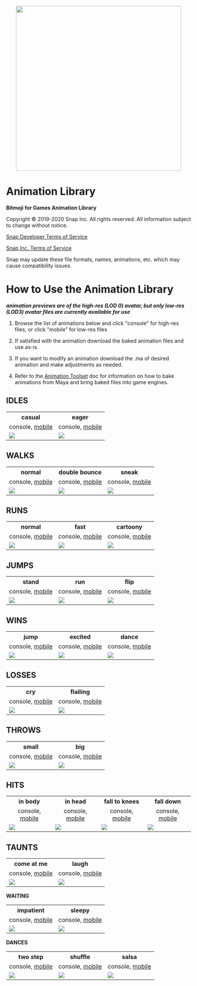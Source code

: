 <p align="center">
<img src="image_0.png" width="450"/>
</p>

# Animation Library

**Bitmoji for Games Animation Library**

Copyright © 2019-2020 Snap Inc. All rights reserved. All information subject to change without notice.

[Snap Developer Terms of Service](https://kit.snapchat.com/portal/eula?viewOnly=true)

[Snap Inc. Terms of Service](https://www.bitmoji.com/support/terms.html)

Snap may update these file formats, names, animations, etc. which may cause compatibility issues.

# How to Use the Animation Library

***animation previews are of the high-res (LOD 0) avatar, but only low-res (LOD3) avatar files are currently available for use***

1.  Browse the list of animations below and click "console" for high-res files, or click "mobile” for low-res files

1.  If satisfied with the animation download the baked animation files and use as-is.

1.  If you want to modify an animation download the .ma of desired animation and make adjustments as needed.

1.  Refer to the [Animation Toolset](https://github.com/Bitmoji/Bitmoji-3D/blob/master/BitmojiForGames/AnimationToolset/README.md) doc for information on how to bake animations from Maya and bring baked files into game engines.

## IDLES

<table align="center">
    <tr>
        <th>casual</th>
        <th>eager</th>
    </tr>
    <tr>
        <td align="center">
            console,
            <a href="https://drive.google.com/open?id=1bhEGdINwMsvewFoV-ImlrWFTxrlBTqDT">mobile</a>
        </td>
        <td align="center">
            console,
            <a href="https://drive.google.com/open?id=1boNCJPX6Jv0qRkdk6p1olrm8PktbqzH1">mobile</a>
        </td>
    </tr>
    <tr>
        <td>
            <img src="lbr_idle_casual.gif"/>
        </td>
        <td>
            <img src="lbr_idle_eager.gif"/>
        </td>
    </tr>
</table>

## WALKS

<table align="center">
    <tr>
        <th>normal</th>
        <th>double bounce</th>
        <th>sneak</th>
    </tr>
    <tr>
        <td align="center">
            console,
            <a href="https://drive.google.com/open?id=1gnGcbkRaD_wF2-KwRzlwJBjbXe-U__HT">mobile</a>
        </td>
        <td align="center">
            console,
            <a href="https://drive.google.com/open?id=1fopnVCBmyoEd2CyDMOfWXyhQ6MG9UuHC">mobile</a>
        </td>
        <td align="center">
            console,
            <a href="https://drive.google.com/open?id=1goOeZH0JUTMsNbpvYLRcrcPnAT6q5DRw">mobile</a>
        </td>
    </tr>
    <tr>
        <td>
            <img src="lbr_walk_normal.gif"/>
        </td>
        <td>
            <img src="lbr_walk_double_bounce.gif"/>
        </td>
        <td>
            <img src="lbr_walk_sneak.gif"/>
        </td>
    </tr>
</table>

## RUNS

<table align="center">
    <tr>
        <th>normal</th>
        <th>fast</th>
        <th>cartoony</th>
    </tr>
    <tr>
        <td align="center">
            console,
            <a href="https://drive.google.com/open?id=1edB2AXbEdvXkf9s_c2GHudj63LTv2bj_">mobile</a>
        </td>
        <td align="center">
            console,
            <a href="https://drive.google.com/open?id=1eVqnrMYBPFoAe8mxr9HKQ0DAOmN35deG">mobile</a>
        </td>
        <td align="center">
            console,
            <a href="https://drive.google.com/open?id=1eApDEgsdZ42keU_0d0R_VaYYnHfZqbYB">mobile</a>
        </td>
    </tr>
    <tr>
        <td>
            <img src="lbr_run_normal.gif"/>
        </td>
        <td>
            <img src="lbr_run_fast.gif"/>
        </td>
        <td>
            <img src="lbr_run_cartoony.gif"/>
        </td>
    </tr>
</table>

## JUMPS

<table align="center">
    <tr>
        <th>stand</th>
        <th>run</th>
        <th>flip</th>
    </tr>
    <tr>
        <td align="center">
            console,
            <a href="https://drive.google.com/open?id=1dOVTzYBgAxWY9xFCUW-QndLsCR15jU68">mobile</a>
        </td>
        <td align="center">
            console,
            <a href="https://drive.google.com/open?id=1dLJnn_glFELNQKycK0rEkBvk2Hdg-QAj">mobile</a>
        </td>
        <td align="center">
            console,
            <a href="https://drive.google.com/open?id=1d27e87IoGWV8vxLYr8OyUrfNrFdDZhsd">mobile</a>
        </td>
    </tr>
    <tr>
        <td>
            <img src="lbr_jump_stand.gif"/>
        </td>
        <td>
            <img src="lbr_jump_run.gif"/>
        </td>
        <td>
            <img src="lbr_jump_flip.gif"/>
        </td>
    </tr>
</table>

## WINS

<table align="center">
    <tr>
        <th>jump</th>
        <th>excited</th>
        <th>dance</th>
    </tr>
    <tr>
        <td align="center">
            console,
            <a href="https://drive.google.com/open?id=1jhqQlhauv5tDO70xBVTo0Zu8rYN5MHeI">mobile</a>
        </td>
        <td align="center">
            console,
            <a href="https://drive.google.com/open?id=1juBxVwu6Lf7mBrisbOjiUsM_JZWfBWWD">mobile</a>
        </td>
        <td align="center">
            console,
            <a href="https://drive.google.com/open?id=1kVMGfP8_XA7YtCgHak2j-3YZLlQKITZh">mobile</a>
        </td>
    </tr>
    <tr>
        <td>
            <img src="lbr_win_jump.gif"/>
        </td>
        <td>
            <img src="lbr_win_excited.gif"/>
        </td>
        <td>
            <img src="lbr_win_dance.gif"/>
        </td>
    </tr>
</table>

## LOSSES

<table align="center">
    <tr>
        <th>cry</th>
        <th>flailing</th>
    </tr>
    <tr>
        <td align="center">
            console,
            <a href="https://drive.google.com/open?id=1dmPIzoXXaYOyHbZH1iwVC0WrFj286l7D">mobile</a>
        </td>
        <td align="center">
            console,
            <a href="https://drive.google.com/open?id=1e1BEZjM0pBIzhdxpupvXJ-T0zGx95llB">mobile</a>
        </td>
    </tr>
    <tr>
        <td>
            <img src="lbr_lose_cry.gif"/>
        </td>
        <td>
            <img src="lbr_lose_flailing.gif"/>
        </td>
    </tr>
</table>

## THROWS

<table align="center">
    <tr>
        <th>small</th>
        <th>big</th>
    </tr>
    <tr>
        <td align="center">
            console,
            <a href="https://drive.google.com/open?id=1fST6SlWHWijIeWR41huNe4kGMXdtYSrc">mobile</a>
        </td>
        <td align="center">
            console,
            <a href="https://drive.google.com/open?id=1f6FR_GA11wvuyb6grVvv_4xdk-jAKiL4">mobile</a>
        </td>
    </tr>
    <tr>
        <td>
            <img src="lbr_throw_small.gif"/>
        </td>
        <td>
            <img src="lbr_throw_big.gif"/>
        </td>
    </tr>
</table>

## HITS

<table align="center">
    <tr>
        <th>in body</th>
        <th>in head</th>
        <th>fall to knees</th>
        <th>fall down</th>
    </tr>
    <tr>
        <td align="center">
            console,
            <a href="https://drive.google.com/open?id=1aRE3oQ2VONOVWFCXr4nwnHVOt3NpTBi3">mobile</a>
        </td>
        <td align="center">
            console,
            <a href="https://drive.google.com/open?id=1aeXYx-hqrbtpaIIHZe7TzXqOBkUg3RvZ">mobile</a>
        </td>
        <td align="center">
            console,
            <a href="https://drive.google.com/open?id=1a40dgvetXEcTff3HekRxrc5Mju5r0NoN">mobile</a>
        </td>
        <td align="center">
            console,
            <a href="https://drive.google.com/open?id=1_oxcULO1Hj9qEJv4qLVfYgWdxCehfO8q">mobile</a>
        </td>
    </tr>
    <tr>
        <td>
            <img src="lbr_hit_in_body.gif"/>
        </td>
        <td>
            <img src="lbr_hit_in_head.gif"/>
        </td>
        <td>
            <img src="lbr_hit_fall_to_knees.gif"/>
        </td>
        <td>
            <img src="lbr_hit_fall_down.gif"/>
        </td>
    </tr>
</table>

## TAUNTS

<table align="center">
    <tr>
        <th>come at me</th>
        <th>laugh</th>
    </tr>
    <tr>
        <td align="center">
            console,
            <a href="https://drive.google.com/open?id=1eih4cUwQxJfabySn_HnP2RZWNQYYC43E">mobile</a>
        </td>
        <td align="center">
            console,
            <a href="https://drive.google.com/open?id=1eyAs3T2mZLTcPk0mNRLHwbZItyIpT1bN">mobile</a>
        </td>
    </tr>
    <tr>
        <td>
            <img src="lbr_taunt_come_at_me.gif"/>
        </td>
        <td>
            <img src="lbr_taunt_laugh.gif"/>
        </td>
    </tr>
</table>

**WAITING**

<table align="center">
    <tr>
        <th>impatient</th>
        <th>sleepy</th>
    </tr>
    <tr>
        <td align="center">
            console,
            <a href="https://drive.google.com/open?id=1cbCrOb7d3Otm0Z7HOnZGIOb0hjmOQ8LZ">mobile</a>
        </td>
        <td align="center">
            console,
            <a href="https://drive.google.com/open?id=1cjXh95uH773kNVcjZsFoZqMgL04_w5KW">mobile</a>
        </td>
    </tr>
    <tr>
        <td>
            <img src="lbr_wait_impatient.gif"/>
        </td>
        <td>
            <img src="lbr_wait_sleepy.gif"/>
        </td>
    </tr>
</table>

**DANCES**

<table align="center">
    <tr>
        <th>two step</th>
        <th>shuffle</th>
        <th>salsa</th>
    </tr>
    <tr>
        <td align="center">
            console,
            <a href="https://drive.google.com/open?id=10aNrCMZ-jP72rlNzbw94C5yschtuEuHW">mobile</a>
        </td>
        <td align="center">
            console,
            <a href="https://drive.google.com/open?id=116lgjz8drV383c3Ua2rb8hBE0n7y3dZr">mobile</a>
        </td>
        <td align="center">
            console,
            <a href="https://drive.google.com/open?id=10hNAVCYDzOpcf_o6VMTasG121IrMmESw">mobile</a>
        </td>
    </tr>
    <tr>
        <td>
            <img src="lbr_dance_two_step.gif"/>
        </td>
        <td>
            <img src="lbr_dance_shuffle.gif"/>
        </td>
        <td>
            <img src="lbr_dance_salsa.gif"/>
        </td>
    </tr>
</table>
